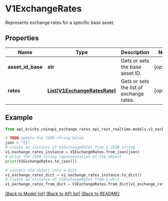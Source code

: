 # V1ExchangeRates

Represents exchange rates for a specific base asset.

## Properties

Name | Type | Description | Notes
------------ | ------------- | ------------- | -------------
**asset_id_base** | **str** | Gets or sets the base asset ID. | [optional] 
**rates** | [**List[V1ExchangeRatesRate]**](V1ExchangeRatesRate.md) | Gets or sets the list of exchange rates. | [optional] 

## Example

```python
from api_bricks_coinapi_exchange_rates_api_rest_realtime.models.v1_exchange_rates import V1ExchangeRates

# TODO update the JSON string below
json = "{}"
# create an instance of V1ExchangeRates from a JSON string
v1_exchange_rates_instance = V1ExchangeRates.from_json(json)
# print the JSON string representation of the object
print(V1ExchangeRates.to_json())

# convert the object into a dict
v1_exchange_rates_dict = v1_exchange_rates_instance.to_dict()
# create an instance of V1ExchangeRates from a dict
v1_exchange_rates_from_dict = V1ExchangeRates.from_dict(v1_exchange_rates_dict)
```
[[Back to Model list]](../README.md#documentation-for-models) [[Back to API list]](../README.md#documentation-for-api-endpoints) [[Back to README]](../README.md)


